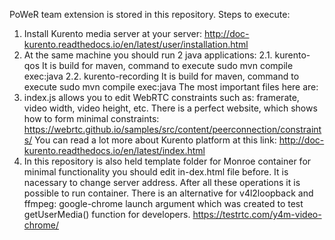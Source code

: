 PoWeR team extension is stored in this repository.
Steps to execute:
1.	Install Kurento media server at your server: http://doc-kurento.readthedocs.io/en/latest/user/installation.html
2.	At the same machine you should run 2 java applications:
	2.1. 	kurento-qos It is build for maven, command to execute sudo mvn compile exec:java 
	2.2. 	kurento-recording It is build for maven, command to execute sudo mvn compile exec:java
The most important files here are:
1.	index.js allows you to edit WebRTC constraints such as: framerate, video width, video height, etc. There is a perfect website, which shows how to form minimal constraints: https://webrtc.github.io/samples/src/content/peerconnection/constraints/
You can read a lot more about Kurento platform at this link:
http://doc-kurento.readthedocs.io/en/latest/index.html
3.	In this repository is also held template folder for Monroe container for minimal functionality you should edit in-dex.html file before. It is nacessary to change server address.
After all these operations it is possible to run container.
There is an alternative for v4l2loopback and ffmpeg: google-chrome launch argument which was created to test getUserMedia() function for developers. https://testrtc.com/y4m-video-chrome/

